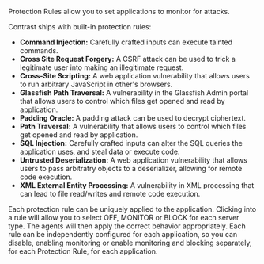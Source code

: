 <!--
title: "Protection Rules"
description: "Overview of protection rules"
tags: "protection rules policy management protect"
-->

Protection Rules allow you to set applications to monitor for attacks.

Contrast ships with built-in protection rules:

* **Command Injection:** Carefully crafted inputs can execute tainted commands.
* **Cross Site Request Forgery:** A CSRF attack can be used to trick a legitimate user into making an illegitimate request.
* **Cross-Site Scripting:** A web application vulnerability that allows users to run arbitrary JavaScript in other's browsers.
* **Glassfish Path Traversal:** A vulnerability in the Glassfish Admin portal that allows users to control which files get opened and read by application.
* **Padding Oracle:** A padding attack can be used to decrypt ciphertext.
* **Path Traversal:** A vulnerability that allows users to control which files get opened and read by application.
* **SQL Injection:** Carefully crafted inputs can alter the SQL queries the application uses, and steal data or execute code.
* **Untrusted Deserialization:** A web application vulnerability that allows users to pass arbitratry objects to a deserializer, allowing for remote code execution.
* **XML External Entity Processing:** A vulnerability in XML processing that can lead to file read/writes and remote code execution.

Each protection rule can be uniquely applied to the application. Clicking into a rule will allow you to select OFF, MONITOR or BLOCK for each server type. The agents will then apply the correct behavior appropriately. Each rule can be independently configured for each application, so you can disable, enabling monitoring or enable monitoring and blocking separately, for each Protection Rule, for each application.

